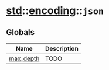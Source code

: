 # [std](./../../std.md)::[encoding](./../encoding.md)::`json`
## Globals
|Name|Description|
|----|-----------|
|[max_depth](#todo)|TODO|
